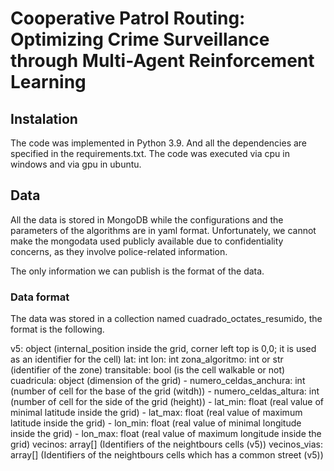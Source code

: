 # Cooperative Patrol Routing: Optimizing Crime Surveillance through Multi-Agent Reinforcement Learning

## Instalation

The code was implemented in Python 3.9. And all the dependencies are specified in the requirements.txt. The code was executed via cpu in windows and via gpu in ubuntu.

## Data

All the data is stored in MongoDB while the configurations and the parameters of the algorithms are in yaml format. Unfortunately, we cannot make the mongodata used publicly available due to confidentiality concerns, as they involve police-related information.

The only information we can publish is the format of the data.

### Data format
The data was stored in a collection named cuadrado_octates_resumido, the format is the following.

  v5: object (internal_position inside the grid, corner left top is 0,0; it is used as an identifier for the cell)
    lat: int 
    lon: int
  zona_algoritmo: int or str (identifier of the zone)
  transitable: bool (is the cell walkable or not)
  cuadricula: object (dimension of the grid)
    - numero_celdas_anchura: int (number of cell for the base of the grid (witdh))
    - numero_celdas_altura: int (number of cell for the side of the grid (height))
    - lat_min: float (real value of minimal latitude inside the grid)
    - lat_max: float (real value of maximum latitude inside the grid)
    - lon_min: float (real value of minimal longitude inside the grid)
    - lon_max: float (real value of maximum longitude inside the grid)
  vecinos: array[] (Identifiers of the neightbours cells (v5))
  vecinos_vias: array[] (Identifiers of the neightbours cells which has a common street (v5))
  
  
